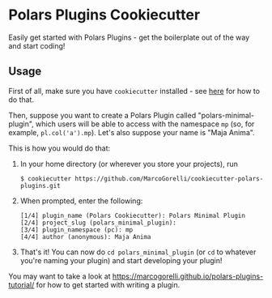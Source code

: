 # Polars Plugins Cookiecutter

Easily get started with Polars Plugins - get the boilerplate
out of the way and start coding!

## Usage

First of all, make sure you have `cookiecutter` installed - see
[here](https://cookiecutter.readthedocs.io/en/stable/installation.html)
for how to do that.

Then, suppose you want to create a Polars Plugin called "polars-minimal-plugin",
which users will be able to access with the namespace `mp` (so, for example,
`pl.col('a').mp`). Let's also suppose your name is "Maja Anima".

This is how you would do that:

1. In your home directory (or wherever you store your projects), run
   ```console
   $ cookiecutter https://github.com/MarcoGorelli/cookiecutter-polars-plugins.git
   ```
2. When prompted, enter the following:
   ```
   [1/4] plugin_name (Polars Cookiecutter): Polars Minimal Plugin
   [2/4] project_slug (polars_minimal_plugin):
   [3/4] plugin_namespace (pc): mp
   [4/4] author (anonymous): Maja Anima
   ```
3. That's it! You can now do `cd polars_minimal_plugin` (or `cd` to
   whatever you're naming your plugin) and start developing your plugin!

You may want to take a look at https://marcogorelli.github.io/polars-plugins-tutorial/
for how to get started with writing a plugin.

